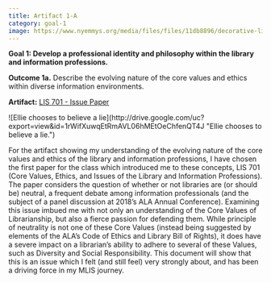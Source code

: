 ```yaml
---
title: Artifact 1-A
category: goal-1
image: https://www.nyemmys.org/media/files/files/11db8896/decorative-line-break-29.png
---
```


**Goal 1: Develop a professional identity and philosophy within the library and information professions.**

 
 **Outcome 1a.** Describe the evolving nature of the core values and ethics within diverse information environments.

**Artifact:** 
[LIS 701 - Issue Paper](https://docs.google.com/document/d/1cSAjZ2asjyByRAB7ApHIt5vlmi1rZJdLprlUAM9BHgk/edit)

<div class="image-left" markdown="1">
![Ellie chooses to believe a lie](http://drive.google.com/uc?export=view&id=1rWifXuwqEtRmAVL06hMEtOeChfenQT4J "Ellie chooses to believe a lie.")
</div>

For the artifact showing my understanding of the evolving nature of the core values and ethics of the library and information professions, I have chosen the first paper for the class which introduced me to these concepts, LIS 701 (Core Values, Ethics, and Issues of the Library and Information Professions). The paper considers the question of whether or not libraries are (or should be) neutral, a frequent debate among information professionals (and the subject of a panel discussion at 2018’s ALA Annual Conference). Examining this issue imbued me with not only an understanding of the Core Values of Librarianship, but also a fierce passion for defending them. While principle of neutrality is not one of these Core Values (instead being suggested by elements of the ALA’s Code of Ethics and Library Bill of Rights), it does have a severe impact on a librarian’s ability to adhere to several of these Values, such as Diversity and Social Responsibility. This document will show that this is an issue which I felt (and still feel) very strongly about, and has been a driving force in my MLIS journey.

<script>const allPTags = document.querySelectorAll("p");

allPTags.forEach((elem) => {
    if (elem.innerText === "" && elem.childNodes.length === 1 && elem.childNodes[0].tagName === "IMG") {
        elem.parentNode.insertBefore(elem.childNodes[0], elem);
        elem.remove();
    }
});</script>